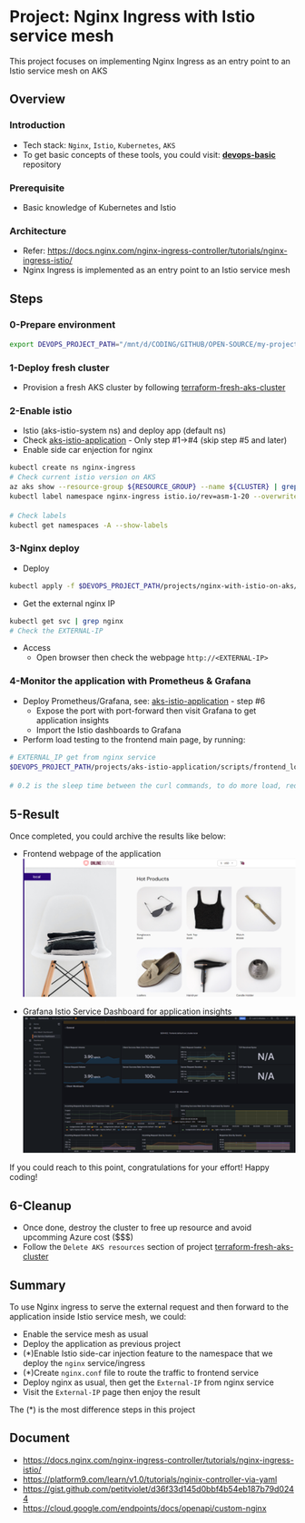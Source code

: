 # Project: Nginx Ingress with Istio service mesh

This project focuses on implementing Nginx Ingress as an entry point to an Istio service mesh on AKS

## Overview

### Introduction

- Tech stack: `Nginx`, `Istio`, `Kubernetes`, `AKS`
- To get basic concepts of these tools, you could visit: [**devops-basic**](https://github.com/tungbq/devops-basic) repository

### Prerequisite

- Basic knowledge of Kubernetes and Istio

### Architecture

- Refer: https://docs.nginx.com/nginx-ingress-controller/tutorials/nginx-ingress-istio/
- Nginx Ingress is implemented as an entry point to an Istio service mesh

## Steps

### 0-Prepare environment

```bash
export DEVOPS_PROJECT_PATH="/mnt/d/CODING/GITHUB/OPEN-SOURCE/my-project/devops-project"
```

### 1-Deploy fresh cluster

- Provision a fresh AKS cluster by following [terraform-fresh-aks-cluster](../terraform-fresh-aks-cluster/)

### 2-Enable istio

- Istio (aks-istio-system ns) and deploy app (default ns)
- Check [aks-istio-application](../aks-istio-application/) - Only step #1->#4 (skip step #5 and later)
- Enable side car enjection for nginx

```bash
kubectl create ns nginx-ingress
# Check current istio version on AKS
az aks show --resource-group ${RESOURCE_GROUP} --name ${CLUSTER} | grep asm
kubectl label namespace nginx-ingress istio.io/rev=asm-1-20 --overwrite

# Check labels
kubectl get namespaces -A --show-labels
```

### 3-Nginx deploy

- Deploy

```bash
kubectl apply -f $DEVOPS_PROJECT_PATH/projects/nginx-with-istio-on-aks/k8s_manifest/nginx_deployment.yaml
```

- Get the external nginx IP

```bash
kubectl get svc | grep nginx
# Check the EXTERNAL-IP
```

- Access
  - Open browser then check the webpage `http://<EXTERNAL-IP>`

### 4-Monitor the application with Prometheus & Grafana

- Deploy Prometheus/Grafana, see: [aks-istio-application](../aks-istio-application/) - step #6
  - Expose the port with port-forward then visit Grafana to get application insights
  - Import the Istio dashboards to Grafana
- Perform load testing to the frontend main page, by running:

```bash
# EXTERNAL_IP get from nginx service
$DEVOPS_PROJECT_PATH/projects/aks-istio-application/scripts/frontend_load_testing.sh "$EXTERNAL_IP" "0.2"

# 0.2 is the sleep time between the curl commands, to do more load, reduce that value like 0.1
```

## 5-Result

Once completed, you could archive the results like below:

- Frontend webpage of the application
  ![front-end-nginx-based](./assets/front-end-nginx-based.png)

- Grafana Istio Service Dashboard for application insights
  ![grafana-istio-nginx-frontend-monitor](./assets/grafana-istio-nginx-frontend-monitor.png)

If you could reach to this point, congratulations for your effort! Happy coding!

## 6-Cleanup

- Once done, destroy the cluster to free up resource and avoid upcomming Azure cost ($$$)
- Follow the `Delete AKS resources` section of project [terraform-fresh-aks-cluster](../terraform-fresh-aks-cluster/)

## Summary

To use Nginx ingress to serve the external request and then forward to the application inside Istio service mesh, we could:

- Enable the service mesh as usual
- Deploy the application as previous project
- (\*)Enable Istio side-car injection feature to the namespace that we deploy the `nginx` service/ingress
- (\*)Create `nginx.conf` file to route the traffic to frontend service
- Deploy nginx as usual, then get the `External-IP` from nginx service
- Visit the `External-IP` page then enjoy the result

The (\*) is the most difference steps in this project

## Document

- https://docs.nginx.com/nginx-ingress-controller/tutorials/nginx-ingress-istio/
- https://platform9.com/learn/v1.0/tutorials/nginix-controller-via-yaml
- https://gist.github.com/petitviolet/d36f33d145d0bbf4b54eb187b79d0244
- https://cloud.google.com/endpoints/docs/openapi/custom-nginx
